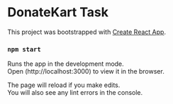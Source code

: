 # DonateKart Task

This project was bootstrapped with [Create React App](https://github.com/facebook/create-react-app).

### `npm start`

Runs the app in the development mode.\
Open (http://localhost:3000) to view it in the browser.

The page will reload if you make edits.\
You will also see any lint errors in the console.
